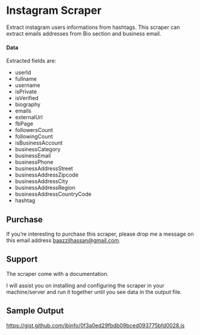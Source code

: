 # Instagram Scraper
Extract instagram users informations from hashtags. This scraper can extract emails addresses from Bio section and business email.

#### Data
Extracted fields are:
- userId
- fullname
- username
- isPrivate
- isVerified
- biography
- emails
- externalUrl
- fbPage
- followersCount
- followingCount
- isBusinessAccount
- businessCategory
- businessEmail
- businessPhone
- businessAddressStreet
- businessAddressZipcode
- businessAddressCity
- businessAddressRegion
- businessAddressCountryCode
- hashtag

## Purchase
If you’re interesting to purchase this scraper, please drop me a message on this email address [baazzilhassan@gmail.com](mailto:baazzilhassan@gmail.com).

## Support
The scraper come with a documentation.

I will assist you on installing and configuring the scraper in your machine/server and run it together until you see data in the output file.

## Sample Output
https://gist.github.com/jbinfo/0f3a0ed29fbdb09bced093775bfd0028.js
